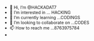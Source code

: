 - 👋 Hi, I’m @HACKADAT7
- 👀 I’m interested in ... HACKING
- 🌱 I’m currently learning ...CODINGS
- 💞️ I’m looking to collaborate on ...CODES
- 📫 How to reach me ...8763975784
- 

<!---
HACKADAT7/HACKADAT7 is a ✨ special ✨ repository because its `README.md` (this file) appears on your GitHub profile.
You can click the Preview link to take a look at your changes.
--->
